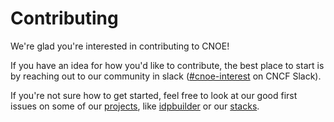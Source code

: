 # Contributing

We're glad you're interested in contributing to CNOE!

If you have an idea for how you'd like to contribute, the best place to start is by reaching out to our community in slack ([#cnoe-interest](https://cloud-native.slack.com/archives/C05TN9WFN5S) on CNCF Slack).

If you're not sure how to get started, feel free to look at our good first issues on some of our [projects](https://github.com/cnoe-io), like [idpbuilder](https://github.com/cnoe-io/idpbuilder/issues?q=is%3Aissue%20state%3Aopen%20label%3A%22good%20first%20issue%22) or our [stacks](https://github.com/cnoe-io/stacks/issues?q=is%3Aissue%20state%3Aopen%20label%3A%22good%20first%20issue%22).
